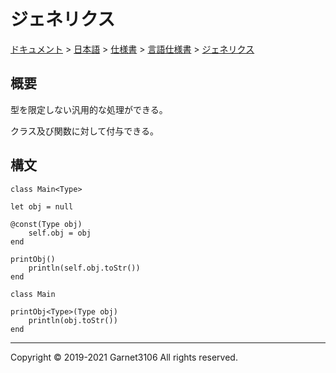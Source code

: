 # ジェネリクス

[ドキュメント](../../../../index.md) > [日本語](../../../index.md) > [仕様書](../../index.md) > [言語仕様書](../index.md) > [ジェネリクス](./index.md)

## 概要

型を限定しない汎用的な処理ができる。

クラス及び関数に対して付与できる。

## 構文

```
class Main<Type>

let obj = null

@const(Type obj)
    self.obj = obj
end

printObj()
    println(self.obj.toStr())
end
```

```
class Main

printObj<Type>(Type obj)
    println(obj.toStr())
end
```

---

Copyright © 2019-2021 Garnet3106 All rights reserved.
